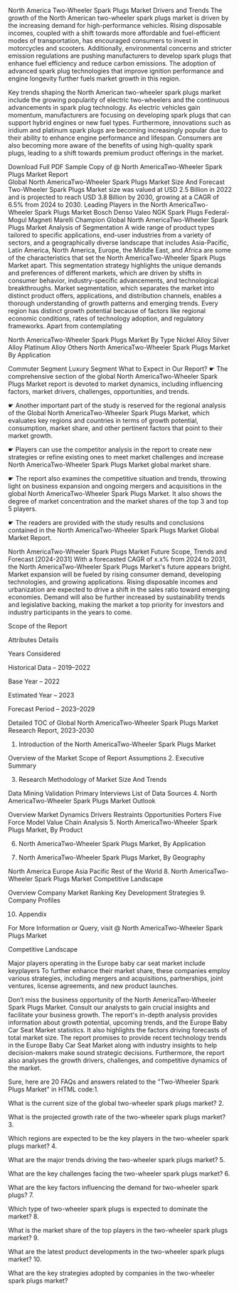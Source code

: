 North America Two-Wheeler Spark Plugs Market Drivers and Trends
The growth of the North American two-wheeler spark plugs market is driven by the increasing demand for high-performance vehicles. Rising disposable incomes, coupled with a shift towards more affordable and fuel-efficient modes of transportation, has encouraged consumers to invest in motorcycles and scooters. Additionally, environmental concerns and stricter emission regulations are pushing manufacturers to develop spark plugs that enhance fuel efficiency and reduce carbon emissions. The adoption of advanced spark plug technologies that improve ignition performance and engine longevity further fuels market growth in this region.

Key trends shaping the North American two-wheeler spark plugs market include the growing popularity of electric two-wheelers and the continuous advancements in spark plug technology. As electric vehicles gain momentum, manufacturers are focusing on developing spark plugs that can support hybrid engines or new fuel types. Furthermore, innovations such as iridium and platinum spark plugs are becoming increasingly popular due to their ability to enhance engine performance and lifespan. Consumers are also becoming more aware of the benefits of using high-quality spark plugs, leading to a shift towards premium product offerings in the market.

Download Full PDF Sample Copy of @ North AmericaTwo-Wheeler Spark Plugs Market Report  
Global North AmericaTwo-Wheeler Spark Plugs Market Size And Forecast
Two-Wheeler Spark Plugs Market size was valued at USD 2.5 Billion in 2022 and is projected to reach USD 3.8 Billion by 2030, growing at a CAGR of 6.5% from 2024 to 2030.
Leading Players in the North AmericaTwo-Wheeler Spark Plugs Market
Bosch
Denso
Valeo
NGK Spark Plugs
Federal- Mogul
Magneti Marelli
Champion
Global North AmericaTwo-Wheeler Spark Plugs Market Analysis of Segmentation
A wide range of product types tailored to specific applications, end-user industries from a variety of sectors, and a geographically diverse landscape that includes Asia-Pacific, Latin America, North America, Europe, the Middle East, and Africa are some of the characteristics that set the North AmericaTwo-Wheeler Spark Plugs Market apart. This segmentation strategy highlights the unique demands and preferences of different markets, which are driven by shifts in consumer behavior, industry-specific advancements, and technological breakthroughs. Market segmentation, which separates the market into distinct product offers, applications, and distribution channels, enables a thorough understanding of growth patterns and emerging trends. Every region has distinct growth potential because of factors like regional economic conditions, rates of technology adoption, and regulatory frameworks. Apart from contemplating

North AmericaTwo-Wheeler Spark Plugs Market By Type
Nickel Alloy
Silver Alloy
Platinum Alloy
Others
North AmericaTwo-Wheeler Spark Plugs Market By Application

Commuter Segment
Luxury Segment
What to Expect in Our Report?
☛ The comprehensive section of the global North AmericaTwo-Wheeler Spark Plugs Market report is devoted to market dynamics, including influencing factors, market drivers, challenges, opportunities, and trends.

☛ Another important part of the study is reserved for the regional analysis of the Global North AmericaTwo-Wheeler Spark Plugs Market, which evaluates key regions and countries in terms of growth potential, consumption, market share, and other pertinent factors that point to their market growth.

☛ Players can use the competitor analysis in the report to create new strategies or refine existing ones to meet market challenges and increase North AmericaTwo-Wheeler Spark Plugs Market global market share.

☛ The report also examines the competitive situation and trends, throwing light on business expansion and ongoing mergers and acquisitions in the global North AmericaTwo-Wheeler Spark Plugs Market. It also shows the degree of market concentration and the market shares of the top 3 and top 5 players.

☛ The readers are provided with the study results and conclusions contained in the North AmericaTwo-Wheeler Spark Plugs Market Global Market Report.

North AmericaTwo-Wheeler Spark Plugs Market Future Scope, Trends and Forecast [2024-2031]
With a forecasted CAGR of x.x% from 2024 to 2031, the North AmericaTwo-Wheeler Spark Plugs Market's future appears bright. Market expansion will be fueled by rising consumer demand, developing technologies, and growing applications. Rising disposable incomes and urbanization are expected to drive a shift in the sales ratio toward emerging economies. Demand will also be further increased by sustainability trends and legislative backing, making the market a top priority for investors and industry participants in the years to come.

Scope of the Report

Attributes Details

Years Considered

Historical Data – 2019–2022

Base Year – 2022

Estimated Year – 2023

Forecast Period – 2023–2029

Detailed TOC of Global North AmericaTwo-Wheeler Spark Plugs Market Research Report, 2023-2030
1. Introduction of the North AmericaTwo-Wheeler Spark Plugs Market

Overview of the Market
Scope of Report
Assumptions
2. Executive Summary

3. Research Methodology of Market Size And Trends

Data Mining
Validation
Primary Interviews
List of Data Sources
4. North AmericaTwo-Wheeler Spark Plugs Market Outlook

Overview
Market Dynamics
Drivers
Restraints
Opportunities
Porters Five Force Model
Value Chain Analysis
5. North AmericaTwo-Wheeler Spark Plugs Market, By Product

6. North AmericaTwo-Wheeler Spark Plugs Market, By Application

7. North AmericaTwo-Wheeler Spark Plugs Market, By Geography

North America
Europe
Asia Pacific
Rest of the World
8. North AmericaTwo-Wheeler Spark Plugs Market Competitive Landscape

Overview
Company Market Ranking
Key Development Strategies
9. Company Profiles

10. Appendix

For More Information or Query, visit @ North AmericaTwo-Wheeler Spark Plugs Market

Competitive Landscape

Major players operating in the Europe baby car seat market include keyplayers To further enhance their market share, these companies employ various strategies, including mergers and acquisitions, partnerships, joint ventures, license agreements, and new product launches.

Don’t miss the business opportunity of the North AmericaTwo-Wheeler Spark Plugs Market. Consult our analysts to gain crucial insights and facilitate your business growth.
The report's in-depth analysis provides information about growth potential, upcoming trends, and the Europe Baby Car Seat Market statistics. It also highlights the factors driving forecasts of total market size. The report promises to provide recent technology trends in the Europe Baby Car Seat Market along with industry insights to help decision-makers make sound strategic decisions. Furthermore, the report also analyses the growth drivers, challenges, and competitive dynamics of the market.

Sure, here are 20 FAQs and answers related to the "Two-Wheeler Spark Plugs Market" in HTML code:1.

What is the current size of the global two-wheeler spark plugs market?
2.

What is the projected growth rate of the two-wheeler spark plugs market?
3.

Which regions are expected to be the key players in the two-wheeler spark plugs market?
4.

What are the major trends driving the two-wheeler spark plugs market?
5.

What are the key challenges facing the two-wheeler spark plugs market?
6.

What are the key factors influencing the demand for two-wheeler spark plugs?
7.

Which type of two-wheeler spark plugs is expected to dominate the market?
8.

What is the market share of the top players in the two-wheeler spark plugs market?
9.

What are the latest product developments in the two-wheeler spark plugs market?
10.

What are the key strategies adopted by companies in the two-wheeler spark plugs market?
